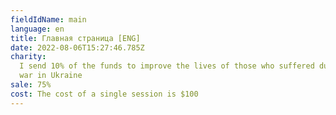 ```yaml
---
fieldIdName: main
language: en
title: Главная страница [ENG]
date: 2022-08-06T15:27:46.785Z
charity:
  I send 10% of the funds to improve the lives of those who suffered during the
  war in Ukraine
sale: 75%
cost: The cost of a single session is $100
---
```

